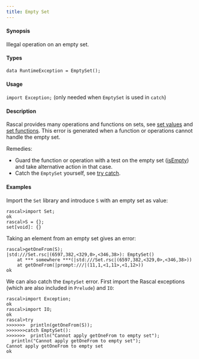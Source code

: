 ```yaml
---
title: Empty Set
---
```


#### Synopsis

Illegal operation on an empty set.

#### Types

`data RuntimeException = EmptySet();`
       
#### Usage

`import Exception;` (only needed when `EmptySet` is used in `catch`)

#### Description

Rascal provides many operations and functions on sets, see [set values](../../../Rascal/Expressions/Values/Set)
and [set functions](../../../Library/Set.md).
This error is generated when a function or operations cannot handle the empty set.

Remedies:

*  Guard the function or operation with a test on the empty set ([isEmpty](../../../Library/Set.md#Set-isEmpty)) and 
  take alternative action in that case.
*  Catch the `EmptySet` yourself, see [try catch](../../../Rascal/Statements/TryCatch).

#### Examples

Import the `Set` library and introduce `S` with an empty set as value:

```rascal-shell
rascal>import Set;
ok
rascal>S = {};
set[void]: {}
```
Taking an element from an empty set gives an error:

```rascal-shell
rascal>getOneFrom(S);
|std:///Set.rsc|(6597,382,<329,0>,<346,38>): EmptySet()
	at *** somewhere ***(|std:///Set.rsc|(6597,382,<329,0>,<346,38>))
	at getOneFrom(|prompt:///|(11,1,<1,11>,<1,12>))
ok
```
We can also catch the `EmptySet` error. First import the Rascal exceptions (which are also included in `Prelude`)
and `IO`:

```rascal-shell
rascal>import Exception;
ok
rascal>import IO;
ok
rascal>try 
>>>>>>>  println(getOneFrom(S)); 
>>>>>>>catch EmptySet(): 
>>>>>>>  println("Cannot apply getOneFrom to empty set");
  println("Cannot apply getOneFrom to empty set");
Cannot apply getOneFrom to empty set
ok
```



